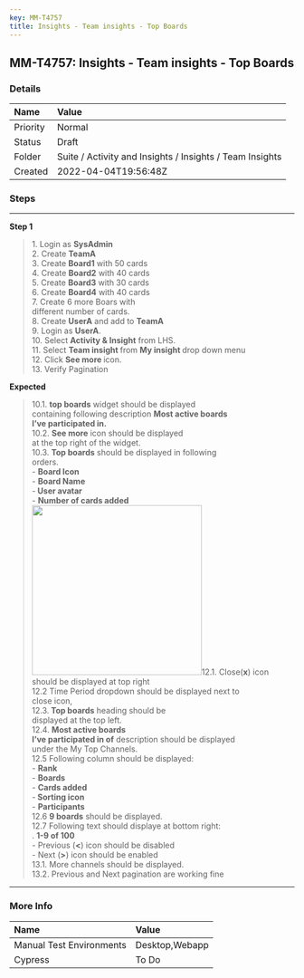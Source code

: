 ```yaml
---
key: MM-T4757
title: Insights - Team insights - Top Boards
---
```


## MM-T4757: Insights - Team insights - Top Boards

### Details

| Name     | Value                                                    |
| :------- | :------------------------------------------------------- |
| Priority | Normal                                                   |
| Status   | Draft                                                    |
| Folder   | Suite / Activity and Insights / Insights / Team Insights |
| Created  | 2022-04-04T19:56:48Z                                     |

### Steps

<hr/>

**Step 1**

> <article>1. Login as <strong>SysAdmin</strong><br />2. Create <strong>TeamA</strong><br />3. Create <strong>Board1</strong> with 50 cards<br />4. Create <strong>Board2</strong> with 40 cards<br />5. Create <strong>Board3</strong> with 30 cards<br />6. Create <strong>Board4</strong> with 40 cards<br />7. Create 6 more Boars with<br />different number of cards.<br />8. Create <strong>UserA</strong> and add to <strong>TeamA</strong><br />9. Login as <strong>UserA</strong>.<br />10. Select <strong>Activity &amp; Insight</strong> from LHS.<br />11. Select <strong>Team insight </strong>from <strong>My insight </strong>drop down menu<br />12. Click <strong>See more </strong>icon.<br />13. Verify Pagination</article>

**Expected**

> <article>10.1. <strong>top boards</strong> widget should be displayed<br />containing following description <strong>Most active boards<br />I’ve participated in.</strong><br />10.2. <strong>See more</strong> icon should be displayed<br />at the top right of the widget.<br />10.3. <strong>Top boards</strong> should be displayed in following<br />orders.<br />- <strong>Board Icon</strong><br />- <strong>Board Name</strong><br />-<strong> User avatar</strong><br />- <strong>Number of cards added</strong><br /><img src="https://smartbear-tm4j-prod-us-west-2-attachment-rich-text.s3.us-west-2.amazonaws.com/embedded-f3277290f945470c4add5d21ef3dc7ca7b74388fc7152bfb6b99ae58c66a95a8-1649170693997-1649170693997.png" style="width:300px" class="fr-fic fr-fil fr-dib" />12.1. Close(<strong>x</strong>) icon should be displayed at top right<br />12.2 Time Period dropdown should be displayed next to<br />close icon,<br />12.3.<strong> Top boards</strong> heading should be<br />displayed at the top left.<br />12.4. <strong>Most active boards<br />I’ve participated in of</strong> description should be displayed<br />under the My Top Channels.<br />12.5 Following column should be displayed:<br />- <strong>Rank</strong><br />- <strong>Boards</strong><br />- <strong>Cards added</strong><br />-<strong> Sorting icon</strong><br />- <strong>Participants</strong><br />12.6 <strong>9 boards</strong> should be displayed.<br />12.7 Following text should displaye at bottom right:<br />. <strong>1-9 of 100</strong><br />- Previous (<strong>&lt;</strong>) icon should be disabled<br />- Next (<strong>&gt;</strong>) icon should be enabled<br />13.1. More channels should be displayed.<br />13.2. Previous and Next pagination are working fine</article>

<hr/>

### More Info

| Name                     | Value          |
| :----------------------- | :------------- |
| Manual Test Environments | Desktop,Webapp |
| Cypress                  | To Do          |
